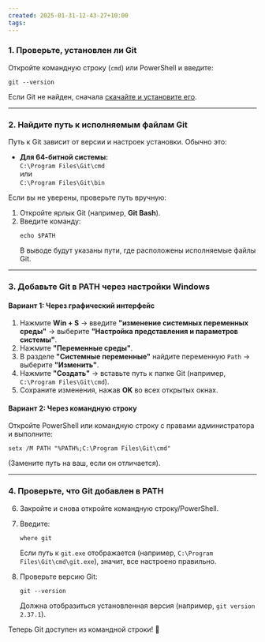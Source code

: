 ```yaml
---
created: 2025-01-31-12-43-27+10:00
tags:
---
```

### **1. Проверьте, установлен ли Git**
Откройте командную строку (`cmd`) или PowerShell и введите:
```
git --version
```
Если Git не найден, сначала [скачайте и установите его](https://git-scm.com/downloads).

---

### **2. Найдите путь к исполняемым файлам Git**
Путь к Git зависит от версии и настроек установки. Обычно это:
- **Для 64-битной системы:**  
  `C:\Program Files\Git\cmd`  
  или  
  `C:\Program Files\Git\bin`

Если вы не уверены, проверьте путь вручную:
1. Откройте ярлык Git (например, **Git Bash**).
2. Введите команду:  
   ```
   echo $PATH
   ```
   В выводе будут указаны пути, где расположены исполняемые файлы Git.

---

### **3. Добавьте Git в PATH через настройки Windows**
#### **Вариант 1: Через графический интерфейс**
1. Нажмите **Win + S** → введите **"изменение системных переменных среды"** → выберите **"Настройка представления и параметров системы"**.
2. Нажмите **"Переменные среды"**.
3. В разделе **"Системные переменные"** найдите переменную `Path` → выберите **"Изменить"**.
4. Нажмите **"Создать"** → вставьте путь к папке Git (например, `C:\Program Files\Git\cmd`).
5. Сохраните изменения, нажав **OK** во всех открытых окнах.

#### **Вариант 2: Через командную строку**
Откройте PowerShell или командную строку с правами администратора и выполните:
```
setx /M PATH "%PATH%;C:\Program Files\Git\cmd"
```
(Замените путь на ваш, если он отличается).

---

### **4. Проверьте, что Git добавлен в PATH**
6. Закройте и снова откройте командную строку/PowerShell.
7. Введите:
   ```
   where git
   ```
   Если путь к `git.exe` отображается (например, `C:\Program Files\Git\cmd\git.exe`), значит, все настроено правильно.

8. Проверьте версию Git:
   ```
   git --version
   ```
   Должна отобразиться установленная версия (например, `git version 2.37.1`).

Теперь Git доступен из командной строки! 🚀